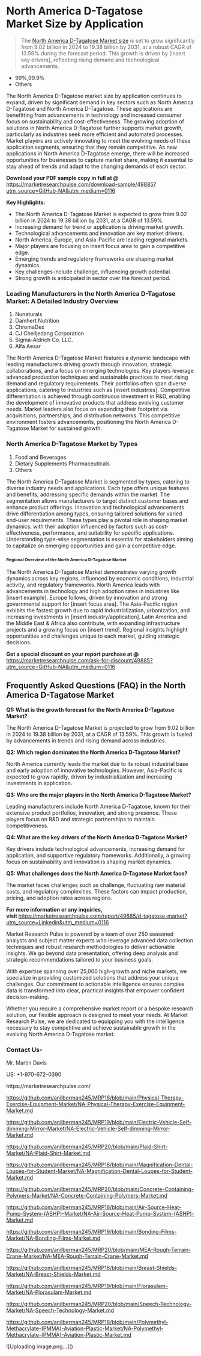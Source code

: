 <h1>North America D-Tagatose Market&nbsp;Size by Application</h1><blockquote><p>The <a href="https://marketresearchpulse.com/download-sample/49885?utm_source=GitHub-NA&amp;utm_medium=0116">North America D-Tagatose Market size</a> is set to grow significantly from 9.02 billion in 2024 to 19.38 billion by 2031, at a robust CAGR of 13.59% during the forecast period. This growth is driven by [insert key drivers], reflecting rising demand and technological advancements.</p></blockquote><ul><li>99%,99.9%<li> Others</li></ul><p>The North America D-Tagatose market size by application continues to expand, driven by significant demand in key sectors such as North America D-Tagatose and North America D-Tagatose. These applications are benefitting from advancements in technology and increased consumer focus on sustainability and cost-effectiveness. The growing adoption of solutions in North America D-Tagatose further supports market growth, particularly as industries seek more efficient and automated processes. Market players are actively innovating to meet the evolving needs of these application segments, ensuring that they remain competitive. As new applications in North America D-Tagatose emerge, there will be increased opportunities for businesses to capture market share, making it essential to stay ahead of trends and adapt to the changing demands of each sector.</p><p><strong>Download your PDF sample copy in full at @ </strong><a href="https://marketresearchpulse.com/download-sample/49885?utm_source=GitHub-NA&amp;utm_medium=0116">https://marketresearchpulse.com/download-sample/49885?utm_source=GitHub-NA&amp;utm_medium=0116</a></p><p><strong>Key Highlights: </strong></p><ul><li>The North America D-Tagatose Market is expected to grow from 9.02 billion in 2024 to 19.38 billion by 2031, at a CAGR of 13.59%.</li><li>Increasing demand for trend or application is driving market growth.</li><li>Technological advancements and innovation are key market drivers.</li><li>North America, Europe, and Asia-Pacific are leading regional markets.</li><li>Major players are focusing on insert focus area to gain a competitive edge.</li><li>Emerging trends and regulatory frameworks are shaping market dynamics.</li><li>Key challenges include challenge, influencing growth potential.</li><li>Strong growth is anticipated in sector over the forecast period.</li></ul><h3>Leading Manufacturers in the North America D-Tagatose Market: A Detailed Industry Overview</h3><ol><li>Nunaturals</li><li>Damhert Nutrition</li><li>ChromaDex</li><li>CJ Cheiljedang Corporation</li><li>Sigma-Aldrich Co. LLC.</li><li>Alfa Aesar</li></ol><div class="flex max-w-full flex-col flex-grow"><div class="min-h-8 text-message flex w-full flex-col items-end gap-2 whitespace-normal break-words [.text-message+&amp;]:mt-5" dir="auto" data-message-author-role="assistant" data-message-id="fd8432e4-4910-450d-b182-61b7bfb0a01f" data-message-model-slug="gpt-4o"><div class="flex w-full flex-col gap-1 empty:hidden first:pt-[3px]"><div class="markdown prose w-full break-words dark:prose-invert light"><p>The North America D-Tagatose Market features a dynamic landscape with leading manufacturers driving growth through innovation, strategic collaborations, and a focus on emerging technologies. Key players leverage advanced production techniques and sustainable practices to meet rising demand and regulatory requirements. Their portfolios often span diverse applications, catering to industries such as [insert industries]. Competitive differentiation is achieved through continuous investment in R&amp;D, enabling the development of innovative products that address evolving customer needs. Market leaders also focus on expanding their footprint via acquisitions, partnerships, and distribution networks. This competitive environment fosters advancements, positioning the North America D-Tagatose Market for sustained growth.</p></div></div></div></div><h3>North America D-Tagatose Market by Types</h3><ol><li>Food and Beverages<li> Dietary Supplements Pharmaceuticals<li> Others</li></ol><div class="flex max-w-full flex-col flex-grow"><div class="min-h-8 text-message flex w-full flex-col items-end gap-2 whitespace-normal break-words [.text-message+&amp;]:mt-5" dir="auto" data-message-author-role="assistant" data-message-id="084470be-0bb7-4664-bddf-5156b4f41249" data-message-model-slug="gpt-4o-mini"><div class="flex w-full flex-col gap-1 empty:hidden first:pt-[3px]"><div class="markdown prose w-full break-words dark:prose-invert light"><p>The North America D-Tagatose Market is segmented by types, catering to diverse industry needs and applications. Each type offers unique features and benefits, addressing specific demands within the market. The segmentation allows manufacturers to target distinct customer bases and enhance product offerings. Innovation and technological advancements drive differentiation among types, ensuring tailored solutions for varied end-user requirements. These types play a pivotal role in shaping market dynamics, with their adoption influenced by factors such as cost-effectiveness, performance, and suitability for specific applications. Understanding type-wise segmentation is essential for stakeholders aiming to capitalize on emerging opportunities and gain a competitive edge.</p></div></div></div></div><h3><span style="font-size: 11px;">Regional Overview of the North America D-Tagatose Market</span></h3><div class="flex max-w-full flex-col flex-grow"><div class="min-h-8 text-message flex w-full flex-col items-end gap-2 whitespace-normal break-words [.text-message+&amp;]:mt-5" dir="auto" data-message-author-role="assistant" data-message-id="e9038762-ce64-4e30-91c9-9bd413514231" data-message-model-slug="gpt-4o-mini"><div class="flex w-full flex-col gap-1 empty:hidden first:pt-[3px]"><div class="markdown prose w-full break-words dark:prose-invert light"><p>The North America D-Tagatose Market demonstrates varying growth dynamics across key regions, influenced by economic conditions, industrial activity, and regulatory frameworks. North America leads with advancements in technology and high adoption rates in industries like [insert example]. Europe follows, driven by innovation and strong governmental support for [insert focus area]. The Asia-Pacific region exhibits the fastest growth due to rapid industrialization, urbanization, and increasing investments in [insert industry/application]. Latin America and the Middle East &amp; Africa also contribute, with expanding infrastructure projects and a growing focus on [insert trend]. Regional insights highlight opportunities and challenges unique to each market, guiding strategic decisions.</p></div></div></div></div><p><strong>Get a special discount on your report purchase at @ </strong><a href="https://marketresearchpulse.com/ask-for-discount/49885?utm_source=GitHub-NA&amp;utm_medium=0116">https://marketresearchpulse.com/ask-for-discount/49885?utm_source=GitHub-NA&amp;utm_medium=0116</a></p><h2>Frequently Asked Questions (FAQ) in the North America D-Tagatose Market</h2><p><strong>Q1: What is the growth forecast for the North America D-Tagatose Market?</strong></p><p>The North America D-Tagatose Market is projected to grow from 9.02 billion in 2024 to 19.38 billion by 2031, at a CAGR of 13.59%. This growth is fueled by advancements in trends and rising demand across industries.</p><p><strong>Q2: Which region dominates the North America D-Tagatose Market?</strong></p><p>North America currently leads the market due to its robust industrial base and early adoption of innovative technologies. However, Asia-Pacific is expected to grow rapidly, driven by industrialization and increasing investments in application.</p><p><strong>Q3: Who are the major players in the North America D-Tagatose Market?</strong></p><p>Leading manufacturers include North America D-Tagatose, known for their extensive product portfolios, innovation, and strong presence. These players focus on R&amp;D and strategic partnerships to maintain competitiveness.</p><p><strong>Q4: What are the key drivers of the North America D-Tagatose Market?</strong></p><p>Key drivers include technological advancements, increasing demand for application, and supportive regulatory frameworks. Additionally, a growing focus on sustainability and innovation is shaping market dynamics.</p><p><strong>Q5: What challenges does the North America D-Tagatose Market face?</strong></p><p>The market faces challenges such as challenge, fluctuating raw material costs, and regulatory complexities. These factors can impact production, pricing, and adoption rates across regions.</p><p><strong>For more information or any inquiries, visit&nbsp;</strong><a href="https://marketresearchpulse.com/report/49885/d-tagatose-market?utm_source=Linkedin&utm_medium=0116">https://marketresearchpulse.com/report/49885/d-tagatose-market?utm_source=Linkedin&utm_medium=0116</a></p><p>Market Research Pulse is powered by a team of over 250 seasoned analysts and subject matter experts who leverage advanced data collection techniques and robust research methodologies to deliver actionable insights. We go beyond data presentation, offering deep analysis and strategic recommendations tailored to your business goals.</p><p>With expertise spanning over 25,000 high-growth and niche markets, we specialize in providing customized solutions that address your unique challenges. Our commitment to actionable intelligence ensures complex data is transformed into clear, practical insights that empower confident decision-making.</p><p>Whether you require a comprehensive market report or a bespoke research solution, our flexible approach is designed to meet your needs. At Market Research Pulse, we are dedicated to equipping you with the intelligence necessary to stay competitive and achieve sustainable growth in the evolving North America D-Tagatose market.</p><h3><strong>Contact Us-</strong></h3><p>Mr. Martin Davis</p><p>US: +1-970-672-0390</p><p>https://marketresearchpulse.com/</p><p><a href="https://github.com/anilberman245/MRP18/blob/main/Physical-Therapy-Exercise-Equipment-Market/NA-Physical-Therapy-Exercise-Equipment-Market.md">https://github.com/anilberman245/MRP18/blob/main/Physical-Therapy-Exercise-Equipment-Market/NA-Physical-Therapy-Exercise-Equipment-Market.md</a></p><p><a href="https://github.com/anilberman245/MRP19/blob/main/Electric-Vehicle-Self-dimming-Mirror-Market/NA-Electric-Vehicle-Self-dimming-Mirror-Market.md">https://github.com/anilberman245/MRP19/blob/main/Electric-Vehicle-Self-dimming-Mirror-Market/NA-Electric-Vehicle-Self-dimming-Mirror-Market.md</a></p><p><a href="https://github.com/anilberman245/MRP20/blob/main/Plaid-Shirt-Market/NA-Plaid-Shirt-Market.md">https://github.com/anilberman245/MRP20/blob/main/Plaid-Shirt-Market/NA-Plaid-Shirt-Market.md</a></p><p><a href="https://github.com/anilberman245/MRP18/blob/main/Magnification-Dental-Loupes-for-Student-Market/NA-Magnification-Dental-Loupes-for-Student-Market.md">https://github.com/anilberman245/MRP18/blob/main/Magnification-Dental-Loupes-for-Student-Market/NA-Magnification-Dental-Loupes-for-Student-Market.md</a></p><p><a href="https://github.com/anilberman245/MRP20/blob/main/Concrete-Containing-Polymers-Market/NA-Concrete-Containing-Polymers-Market.md">https://github.com/anilberman245/MRP20/blob/main/Concrete-Containing-Polymers-Market/NA-Concrete-Containing-Polymers-Market.md</a></p><p><a href="https://github.com/anilberman245/MRP18/blob/main/Air-Source-Heat-Pump-System-(ASHP)-Market/NA-Air-Source-Heat-Pump-System-(ASHP)-Market.md">https://github.com/anilberman245/MRP18/blob/main/Air-Source-Heat-Pump-System-(ASHP)-Market/NA-Air-Source-Heat-Pump-System-(ASHP)-Market.md</a></p><p><a href="https://github.com/anilberman245/MRP19/blob/main/Bonding-Films-Market/NA-Bonding-Films-Market.md">https://github.com/anilberman245/MRP19/blob/main/Bonding-Films-Market/NA-Bonding-Films-Market.md</a></p><p><a href="https://github.com/anilberman245/MRP20/blob/main/MEA-Rough-Terrain-Crane-Market/NA-MEA-Rough-Terrain-Crane-Market.md">https://github.com/anilberman245/MRP20/blob/main/MEA-Rough-Terrain-Crane-Market/NA-MEA-Rough-Terrain-Crane-Market.md</a></p><p><a href="https://github.com/anilberman245/MRP18/blob/main/Breast-Shields-Market/NA-Breast-Shields-Market.md">https://github.com/anilberman245/MRP18/blob/main/Breast-Shields-Market/NA-Breast-Shields-Market.md</a></p><p><a href="https://github.com/anilberman245/MRP19/blob/main/Florasulam-Market/NA-Florasulam-Market.md">https://github.com/anilberman245/MRP19/blob/main/Florasulam-Market/NA-Florasulam-Market.md</a></p><p><a href="https://github.com/anilberman245/MRP20/blob/main/Speech-Technology-Market/NA-Speech-Technology-Market.md">https://github.com/anilberman245/MRP20/blob/main/Speech-Technology-Market/NA-Speech-Technology-Market.md</a></p><p><a href="https://github.com/anilberman245/MRP18/blob/main/Polymethyl-Methacrylate-(PMMA)-Aviation-Plastic-Market/NA-Polymethyl-Methacrylate-(PMMA)-Aviation-Plastic-Market.md">https://github.com/anilberman245/MRP18/blob/main/Polymethyl-Methacrylate-(PMMA)-Aviation-Plastic-Market/NA-Polymethyl-Methacrylate-(PMMA)-Aviation-Plastic-Market.md</a></p>
![Uploading image.png…]()
